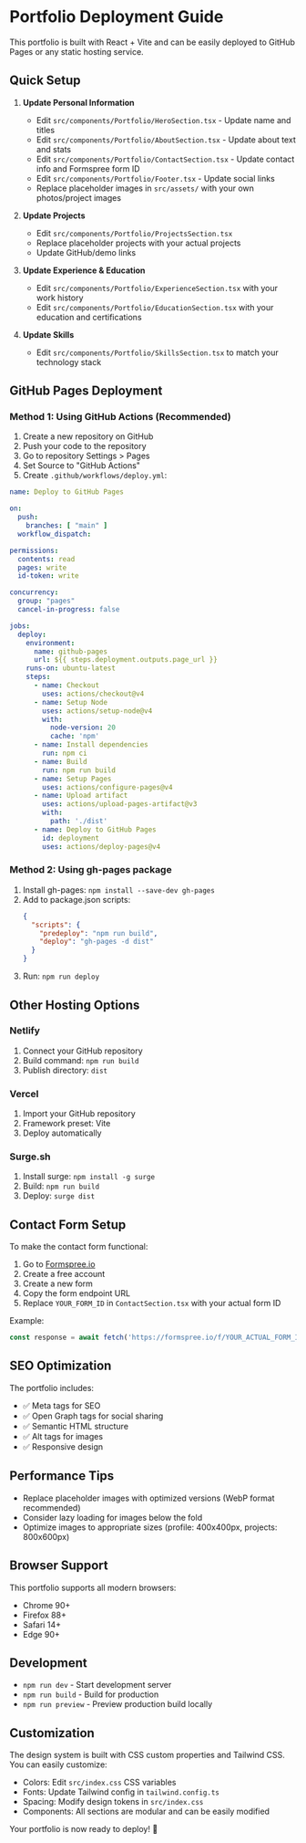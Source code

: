 # Portfolio Deployment Guide

This portfolio is built with React + Vite and can be easily deployed to GitHub Pages or any static hosting service.

## Quick Setup

1. **Update Personal Information**
   - Edit `src/components/Portfolio/HeroSection.tsx` - Update name and titles
   - Edit `src/components/Portfolio/AboutSection.tsx` - Update about text and stats
   - Edit `src/components/Portfolio/ContactSection.tsx` - Update contact info and Formspree form ID
   - Edit `src/components/Portfolio/Footer.tsx` - Update social links
   - Replace placeholder images in `src/assets/` with your own photos/project images

2. **Update Projects**
   - Edit `src/components/Portfolio/ProjectsSection.tsx`
   - Replace placeholder projects with your actual projects
   - Update GitHub/demo links

3. **Update Experience & Education**
   - Edit `src/components/Portfolio/ExperienceSection.tsx` with your work history
   - Edit `src/components/Portfolio/EducationSection.tsx` with your education and certifications

4. **Update Skills**
   - Edit `src/components/Portfolio/SkillsSection.tsx` to match your technology stack

## GitHub Pages Deployment

### Method 1: Using GitHub Actions (Recommended)

1. Create a new repository on GitHub
2. Push your code to the repository
3. Go to repository Settings > Pages
4. Set Source to "GitHub Actions"
5. Create `.github/workflows/deploy.yml`:

```yaml
name: Deploy to GitHub Pages

on:
  push:
    branches: [ "main" ]
  workflow_dispatch:

permissions:
  contents: read
  pages: write
  id-token: write

concurrency:
  group: "pages"
  cancel-in-progress: false

jobs:
  deploy:
    environment:
      name: github-pages
      url: ${{ steps.deployment.outputs.page_url }}
    runs-on: ubuntu-latest
    steps:
      - name: Checkout
        uses: actions/checkout@v4
      - name: Setup Node
        uses: actions/setup-node@v4
        with:
          node-version: 20
          cache: 'npm'
      - name: Install dependencies
        run: npm ci
      - name: Build
        run: npm run build
      - name: Setup Pages
        uses: actions/configure-pages@v4
      - name: Upload artifact
        uses: actions/upload-pages-artifact@v3
        with:
          path: './dist'
      - name: Deploy to GitHub Pages
        id: deployment
        uses: actions/deploy-pages@v4
```

### Method 2: Using gh-pages package

1. Install gh-pages: `npm install --save-dev gh-pages`
2. Add to package.json scripts:
   ```json
   {
     "scripts": {
       "predeploy": "npm run build",
       "deploy": "gh-pages -d dist"
     }
   }
   ```
3. Run: `npm run deploy`

## Other Hosting Options

### Netlify
1. Connect your GitHub repository
2. Build command: `npm run build`
3. Publish directory: `dist`

### Vercel
1. Import your GitHub repository
2. Framework preset: Vite
3. Deploy automatically

### Surge.sh
1. Install surge: `npm install -g surge`
2. Build: `npm run build`
3. Deploy: `surge dist`

## Contact Form Setup

To make the contact form functional:

1. Go to [Formspree.io](https://formspree.io)
2. Create a free account
3. Create a new form
4. Copy the form endpoint URL
5. Replace `YOUR_FORM_ID` in `ContactSection.tsx` with your actual form ID

Example:
```javascript
const response = await fetch('https://formspree.io/f/YOUR_ACTUAL_FORM_ID', {
```

## SEO Optimization

The portfolio includes:
- ✅ Meta tags for SEO
- ✅ Open Graph tags for social sharing
- ✅ Semantic HTML structure
- ✅ Alt tags for images
- ✅ Responsive design

## Performance Tips

- Replace placeholder images with optimized versions (WebP format recommended)
- Consider lazy loading for images below the fold
- Optimize images to appropriate sizes (profile: 400x400px, projects: 800x600px)

## Browser Support

This portfolio supports all modern browsers:
- Chrome 90+
- Firefox 88+
- Safari 14+
- Edge 90+

## Development

- `npm run dev` - Start development server
- `npm run build` - Build for production
- `npm run preview` - Preview production build locally

## Customization

The design system is built with CSS custom properties and Tailwind CSS. You can easily customize:

- Colors: Edit `src/index.css` CSS variables
- Fonts: Update Tailwind config in `tailwind.config.ts`
- Spacing: Modify design tokens in `src/index.css`
- Components: All sections are modular and can be easily modified

Your portfolio is now ready to deploy! 🚀